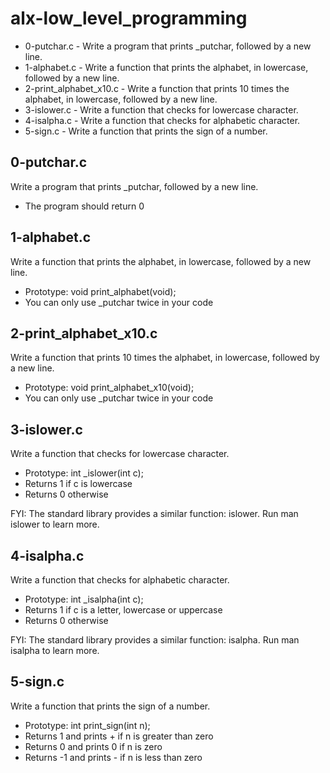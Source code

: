 # alx-low_level_programming

* 0-putchar.c - Write a program that prints _putchar, followed by a new line.
* 1-alphabet.c - Write a function that prints the alphabet, in lowercase, followed by a new line.
* 2-print_alphabet_x10.c - Write a function that prints 10 times the alphabet, in lowercase, followed by a new line.
* 3-islower.c - Write a function that checks for lowercase character.
* 4-isalpha.c - Write a function that checks for alphabetic character.
* 5-sign.c - Write a function that prints the sign of a number.






## 0-putchar.c ##
Write a program that prints _putchar, followed by a new line.
* The program should return 0

## 1-alphabet.c ##
Write a function that prints the alphabet, in lowercase, followed by a new line.

* Prototype: void print_alphabet(void);
* You can only use _putchar twice in your code

## 2-print_alphabet_x10.c ##
Write a function that prints 10 times the alphabet, in lowercase, followed by a new line.

* Prototype: void print_alphabet_x10(void);
* You can only use _putchar twice in your code

## 3-islower.c ##
Write a function that checks for lowercase character.

* Prototype: int _islower(int c);
* Returns 1 if c is lowercase
* Returns 0 otherwise

FYI: The standard library provides a similar function: islower. Run man islower to learn more.

## 4-isalpha.c ##
Write a function that checks for alphabetic character.

* Prototype: int _isalpha(int c);
* Returns 1 if c is a letter, lowercase or uppercase
* Returns 0 otherwise

FYI: The standard library provides a similar function: isalpha. Run man isalpha to learn more.


## 5-sign.c ##
Write a function that prints the sign of a number.

* Prototype: int print_sign(int n);
* Returns 1 and prints + if n is greater than zero
* Returns 0 and prints 0 if n is zero
* Returns -1 and prints - if n is less than zero


